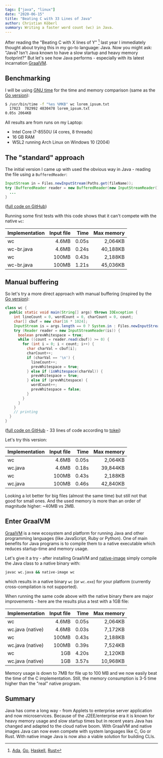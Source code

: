 ```yaml
---
tags: ["java", "linux"]
date: "2020-06-15"
title: "Beating C with 33 Lines of Java"
author: Christian Köberl
summary: Writing a faster word count (wc) in Java.
---
```


After reading the "Beating C with X lines of Y" [^1] last year I immediately thought about trying this in my go-to language: Java. Now you might ask: "Java? Isn't Java known to have a slow startup and heavy memory footprint?" But let's see how Java performs - especially with its latest incarnation [GraalVM](https://www.graalvm.org/).

## Benchmarking

I will be using [GNU time](https://www.gnu.org/software/time/) for the time and memory comparison (same as the [Go version](https://ajeetdsouza.github.io/blog/posts/beating-c-with-70-lines-of-go/)):

```sh
$ /usr/bin/time -f "%es %MKB" wc lorem_ipsum.txt
  17023  782992 4830478 lorem_ipsum.txt
0.05s 2064KB
```

All results are from runs on my Laptop:
- Intel Core i7-8550U (4 cores, 8 threads)
- 16 GB RAM
- WSL2 running Arch Linux on Windows 10 (2004)

## The "standard" approach

The initial version I came up with used the obvious way in Java - reading the file using a `BufferedReader`:

```java
InputStream in = Files.newInputStream(Paths.get(fileName));
try (BufferedReader reader = new BufferedReader(new InputStreamReader())) {
  ...
}
```
([full code on GitHub](https://github.com/derkoe/wc-java/blob/master/wc_br.java))

Running some first tests with this code shows that it can't compete with the native `wc`:

| Implementation  | Input file    | Time  | Max memory |
| --------------  | ------------: | ----: | ---------: |
| wc              | 4.6MB         | 0.05s |    2,064KB |
| wc-br.java      | 4.6MB         | 0.24s |   40,188KB |
| wc              | 100MB         | 0.43s |    2,188KB |
| wc-br.java      | 100MB         | 1.21s |   45,036KB |

## Manual buffering

So let's try a more direct approach with manual buffering (inspired by the [Go version](https://ajeetdsouza.github.io/blog/posts/beating-c-with-70-lines-of-go/)):

```java
class wc {
  public static void main(String[] args) throws IOException {
    int lineCount = 0, wordCount = 0, charCount = 0, count;
    char[] cbuf = new char[16 * 1024];
    InputStream is = args.length == 0 ? System.in : Files.newInputStream(Paths.get(args[0]));
    try (Reader reader = new InputStreamReader(is)) {
      boolean prevWhitespace = true;
      while ((count = reader.read(cbuf)) >= 0) {
        for (int i = 0; i < count; i++) {
          char charVal = cbuf[i];
          charCount++;
          if (charVal == '\n') {
            lineCount++;
            prevWhitespace = true;
          } else if (isWhitespace(charVal)) {
            prevWhitespace = true;
          } else if (prevWhitespace) {
            wordCount++;
            prevWhitespace = false;
          }
        }
      }
    }
    // printing
  }
}
```
([full code on GitHub](https://github.com/derkoe/wc-java/blob/master/wc.java) - 33 lines of code according to [tokei](https://github.com/XAMPPRocky/tokei))

Let's try this version:


| Implementation  | Input file    | Time  | Max memory |
| --------------  | ------------: | ----: |   -------: |
| wc              | 4.6MB         | 0.05s |    2,064KB |
| wc.java         | 4.6MB         | 0.18s |   39,844KB |
| wc              | 100MB         | 0.43s |    2,188KB |
| wc.java         | 100MB         | 0.46s |   42,840KB |

Looking a lot better for big files (almost the same time) but still not that good for small ones. And the used memory is more than an order of magnitude higher: ~40MB vs 2MB.

## Enter GraalVM

[GraalVM](https://www.graalvm.org/) is a new ecosystem and platform for running Java and other programming languages (like JavaScript, Ruby or Python). One of main benefits for Java programs is to compile them to a native executable which reduces startup-time and memory usage.

Let's give it a try - after installing GraalVM and [native-image](https://www.graalvm.org/docs/reference-manual/native-image/) simply compile the Java class to a native binary with:

```sh
javac wc.java && native-image wc
```

which results in a native binary `wc` (or `wc.exe`) for your platform (currently cross-compilation is not supported).

When running the same code above with the native binary there are major improvements - here are the results plus a test with a 1GB file:

| Implementation  | Input file    | Time  | Max memory |
| --------------  | ------------: | ----: |   -------: |
| wc              | 4.6MB         | 0.05s |    2,064KB |
| wc.java (native)| 4.6MB         | 0.03s |    7,172KB |
| wc              | 100MB         | 0.43s |    2,188KB |
| wc.java (native)| 100MB         | 0.39s |    7,524KB |
| wc              | 1GB           | 4.20s |    2,120KB |
| wc.java (native)| 1GB           | 3.57s |   10,968KB |

Memory usage is down to 7MB for file up to 100 MB and we now easily beat the time of the C implementation. Still, the memory consumption is 3-5 time higher than the "real" native program.

## Summary

Java has come a long way - from Applets to enterprise server application and now microservices. Because of the J2EE/enterprise era it is known for heavy memory usage and slow startup times but in recent years Java has changed and adapted to the cloud native boom. With GraalVM and native images Java can now even compete with system languages like C, Go or Rust. With native image Java is now also a viable solution for building CLIs.


[^1]: [Ada](http://verisimilitudes.net/2019-11-11), [Go](https://ajeetdsouza.github.io/blog/posts/beating-c-with-70-lines-of-go/), [Haskell](https://chrispenner.ca/posts/wc), [Rust](https://medium.com/@martinmroz/beating-c-with-120-lines-of-rust-wc-a0db679fe920)
